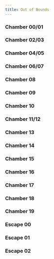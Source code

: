 ```yaml
---
title: Out of Bounds
---
```


### Chamber 00/01

### Chamber 02/03

### Chamber 04/05

### Chamber 06/07

### Chamber 08

### Chamber 09

### Chamber 10

### Chamber 11/12

### Chamber 13

### Chamber 14

### Chamber 15

### Chamber 16

### Chamber 17

### Chamber 18

### Chamber 19

### Escape 00

### Escape 01

### Escape 02
